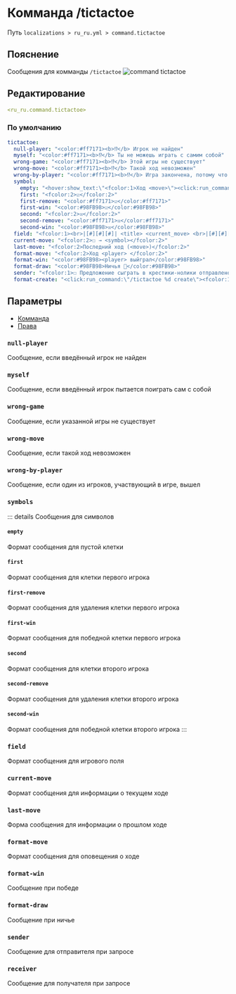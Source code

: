 # Комманда /tictactoe
Путь `localizations > ru_ru.yml > command.tictactoe`

## Пояснение
Сообщения для комманды `/tictactoe`
![command tictactoe](/commandtictactoe.png)

## Редактирование
```yaml
<ru_ru.command.tictactoe>
```

### По умолчанию
```yaml
tictactoe:
  null-player: "<color:#ff7171><b>⁉</b> Игрок не найден"
  myself: "<color:#ff7171><b>⁉</b> Ты не можешь играть с самим собой"
  wrong-game: "<color:#ff7171><b>⁉</b> Этой игры не существует"
  wrong-move: "<color:#ff7171><b>⁉</b> Такой ход невозможен"
  wrong-by-player: "<color:#ff7171><b>⁉</b> Игра закончена, потому что один из игроков не в сети"
  symbol:
    empty: "<hover:show_text:\"<fcolor:1>Ход <move>\"><click:run_command:\"/tictactoe %d <move>\">☐</click></hover>"
    first: "<fcolor:2>☑</fcolor:2>"
    first-remove: "<color:#ff7171>☑</color:#ff7171>"
    first-win: "<color:#98FB98>☑</color:#98FB98>"
    second: "<fcolor:2>☒</fcolor:2>"
    second-remove: "<color:#ff7171>☒</color:#ff7171>"
    second-win: "<color:#98FB98>☒</color:#98FB98>"
  field: "<fcolor:1><br>|[#][#][#]| <title> <current_move> <br>|[#][#][#]| <br>|[#][#][#]| <last_move><br>"
  current-move: "<fcolor:2>☐ → <symbol></fcolor:2>"
  last-move: "<fcolor:2>Последний ход (<move>)</fcolor:2>"
  format-move: "<fcolor:2>Ход <player> </fcolor:2>"
  format-win: "<color:#98FB98><player> выйграл</color:#98FB98>"
  format-draw: "<color:#98FB98>Ничья 👬</color:#98FB98>"
  sender: "<fcolor:1>☐ Предложение сыграть в крестики-нолики отправлено для <display_name>"
  format-create: "<click:run_command:\"/tictactoe %d create\"><fcolor:1>☐ Есть предложение сыграть в крестики-нолики от <display_name>, принять? [+]"
```

## Параметры

- [Комманда](/docs/command/tictactoe/)
- [Права](/docs/permission/command/tictactoe/)

### `null-player`

Сообщение, если введённый игрок не найден

### `myself`

Сообщение, если введённый игрок пытается поиграть сам с собой

### `wrong-game`

Сообщение, если указанной игры не существует

### `wrong-move`

Сообщение, если такой ход невозможен

### `wrong-by-player`

Сообщение, если один из игроков, участвующий в игре, вышел

### `symbols`

::: details Сообщения для символов
#### `empty`

Формат сообщения для пустой клетки

#### `first`

Формат сообщения для клетки первого игрока

#### `first-remove`

Формат сообщения для удаления клетки первого игрока

#### `first-win`

Формат сообщения для победной клетки первого игрока

#### `second`

Формат сообщения для клетки второго игрока

#### `second-remove`

Формат сообщения для удаления клетки второго игрока

#### `second-win`

Формат сообщения для победной клетки второго игрока
:::

### `field`

Формат сообщения для игрового поля

### `current-move`

Формат сообщения для информации о текущем ходе

### `last-move`

Форма сообщения для информации о прошлом ходе

### `format-move`

Формат сообщения для оповещения о ходе

### `format-win`

Сообщение при победе

### `format-draw`

Сообщение при ничье

### `sender`

Сообщение для отправителя при запросе

### `receiver`

Сообщение для получателя при запросе

